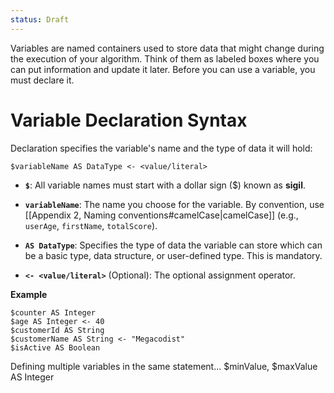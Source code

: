 ```yaml
---
status: Draft
---
```

Variables are named containers used to store data that might change during the execution of your algorithm. Think of them as labeled boxes where you can put information and update it later. Before you can use a variable, you must declare it.

# Variable Declaration Syntax
Declaration specifies the variable's name and the type of data it will hold:
```
$variableName AS DataType <- <value/literal>
```

* **`$`**: All variable names must start with a dollar sign ($) known as **sigil**.

* **`variableName`**: The name you choose for the variable. By convention, use [[Appendix 2, Naming conventions#camelCase|camelCase]] (e.g., `userAge`, `firstName`, `totalScore`).

* **`AS DataType`**: Specifies the type of data the variable can store which can be a basic type, data structure, or user-defined type. This is mandatory.
* **`<- <value/literal>`** (Optional): The optional assignment operator.

**Example**

```
$counter AS Integer
$age AS Integer <- 40
$customerId AS String
$customerName AS String <- "Megacodist"
$isActive AS Boolean
```

Defining multiple variables in the same statement...
$minValue, $maxValue AS Integer
